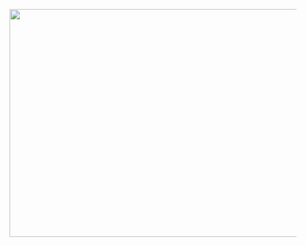 <p><img align="centre" src = "https://github.com/Suman-Adhikary/Weather-GUI/blob/main/weather.gif" width="600" height="400" /></p>
